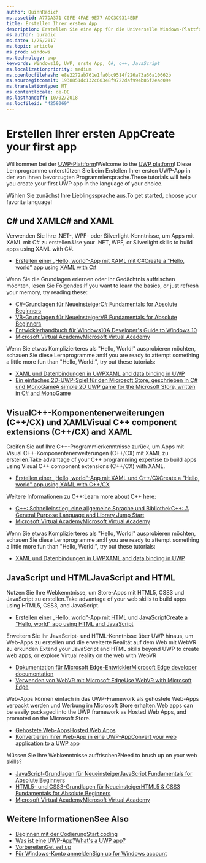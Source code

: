 ```yaml
---
author: QuinnRadich
ms.assetid: A77DA371-C0FE-4FAE-9E77-ADC3C9314EDF
title: Erstellen Ihrer ersten App
description: Erstellen Sie eine App für die Universelle Windows-Plattform (UWP) für Windows10 mithilfe Ihrer bevorzugten Programmiersprache.
ms.author: quradic
ms.date: 1/25/2017
ms.topic: article
ms.prod: windows
ms.technology: uwp
keywords: Windows10, UWP, erste App, C#, c++, JavaScript
ms.localizationpriority: medium
ms.openlocfilehash: e8e2272ab761e1fa0bc9514f226a73a66a10662b
ms.sourcegitcommit: 1938851dc132c60348f9722daf994b86f2ead09e
ms.translationtype: MT
ms.contentlocale: de-DE
ms.lasthandoff: 10/02/2018
ms.locfileid: "4258069"
---
```

# <a name="create-your-first-app"></a><span data-ttu-id="cfef3-104">Erstellen Ihrer ersten App</span><span class="sxs-lookup"><span data-stu-id="cfef3-104">Create your first app</span></span>

<span data-ttu-id="cfef3-105">Willkommen bei der [UWP-Plattform](universal-application-platform-guide.md)!</span><span class="sxs-lookup"><span data-stu-id="cfef3-105">Welcome to the [UWP platform](universal-application-platform-guide.md)!</span></span> <span data-ttu-id="cfef3-106">Diese Lernprogramme unterstützen Sie beim Erstellen Ihrer ersten UWP-App in der von Ihnen bevorzugten Programmiersprache.</span><span class="sxs-lookup"><span data-stu-id="cfef3-106">These tutorials will help you create your first UWP app in the language of your choice.</span></span>

<span data-ttu-id="cfef3-107">Wählen Sie zunächst Ihre Lieblingssprache aus.</span><span class="sxs-lookup"><span data-stu-id="cfef3-107">To get started, choose your favorite language!</span></span>

## <a name="c-and-xaml"></a><span data-ttu-id="cfef3-108">C# und XAML</span><span class="sxs-lookup"><span data-stu-id="cfef3-108">C# and XAML</span></span>

<span data-ttu-id="cfef3-109">Verwenden Sie Ihre .NET-, WPF- oder Silverlight-Kenntnisse, um Apps mit XAML mit C# zu erstellen.</span><span class="sxs-lookup"><span data-stu-id="cfef3-109">Use your .NET, WPF, or Silverlight skills to build apps using XAML with C#.</span></span>

* [<span data-ttu-id="cfef3-110">Erstellen einer „Hello, world“-App mit XAML mit C#</span><span class="sxs-lookup"><span data-stu-id="cfef3-110">Create a "Hello, world" app using XAML with C#</span></span>](create-a-hello-world-app-xaml-universal.md)

<span data-ttu-id="cfef3-111">Wenn Sie die Grundlagen erlernen oder Ihr Gedächtnis auffrischen möchten, lesen Sie Folgendes:</span><span class="sxs-lookup"><span data-stu-id="cfef3-111">If you want to learn the basics, or just refresh your memory, try reading these:</span></span>

* [<span data-ttu-id="cfef3-112">C#-Grundlagen für Neueinsteiger</span><span class="sxs-lookup"><span data-stu-id="cfef3-112">C# Fundamentals for Absolute Beginners</span></span>](https://go.microsoft.com/fwlink/?linkid=850801)
* [<span data-ttu-id="cfef3-113">VB-Grundlagen für Neueinsteiger</span><span class="sxs-lookup"><span data-stu-id="cfef3-113">VB Fundamentals for Absolute Beginners</span></span>](https://go.microsoft.com/fwlink/?linkid=850802)
* [<span data-ttu-id="cfef3-114">Entwicklerhandbuch für Windows10</span><span class="sxs-lookup"><span data-stu-id="cfef3-114">A Developer's Guide to Windows 10</span></span>](https://go.microsoft.com/fwlink/?linkid=850804)
* [<span data-ttu-id="cfef3-115">Microsoft Virtual Academy</span><span class="sxs-lookup"><span data-stu-id="cfef3-115">Microsoft Virtual Academy</span></span>](http://www.microsoftvirtualacademy.com/)

<span data-ttu-id="cfef3-116">Wenn Sie etwas Komplizierteres als "Hello, World!" ausprobieren möchten, schauen Sie diese Lernprogramme an:</span><span class="sxs-lookup"><span data-stu-id="cfef3-116">If you are ready to attempt something a little more fun than "Hello, World!", try out these tutorials:</span></span>

* [<span data-ttu-id="cfef3-117">XAML und Datenbindungen in UWP</span><span class="sxs-lookup"><span data-stu-id="cfef3-117">XAML and data binding in UWP</span></span>](xaml-basics-intro.md)
* [<span data-ttu-id="cfef3-118">Ein einfaches 2D-UWP-Spiel für den Microsoft Store, geschrieben in C# und MonoGame</span><span class="sxs-lookup"><span data-stu-id="cfef3-118">A simple 2D UWP game for the Microsoft Store, written in C# and MonoGame</span></span>](get-started-tutorial-game-mg2d.md)


## <a name="visual-c-component-extensions-ccx-and-xaml"></a><span data-ttu-id="cfef3-119">VisualC++-Komponentenerweiterungen (C++/CX) und XAML</span><span class="sxs-lookup"><span data-stu-id="cfef3-119">Visual C++ component extensions (C++/CX) and XAML</span></span>

<span data-ttu-id="cfef3-120">Greifen Sie auf Ihre C++-Programmierkenntnisse zurück, um Apps mit Visual C++-Komponentenerweiterungen (C++/CX) mit XAML zu erstellen.</span><span class="sxs-lookup"><span data-stu-id="cfef3-120">Take advantage of your C++ programming expertise to build apps using Visual C++ component extensions (C++/CX) with XAML.</span></span>

* [<span data-ttu-id="cfef3-121">Erstellen einer „Hello, world“-App mit XAML und C++/CX</span><span class="sxs-lookup"><span data-stu-id="cfef3-121">Create a "Hello, world" app using XAML with C++/CX</span></span>](create-a-basic-windows-10-app-in-cpp.md)

<span data-ttu-id="cfef3-122">Weitere Informationen zu C++:</span><span class="sxs-lookup"><span data-stu-id="cfef3-122">Learn more about C++ here:</span></span>

* [<span data-ttu-id="cfef3-123">C++: Schnelleinstieg: eine allgemeine Sprache und Bibliothek</span><span class="sxs-lookup"><span data-stu-id="cfef3-123">C++: A General Purpose Language and Library Jump Start</span></span>](http://www.microsoftvirtualacademy.com/training-courses/c-a-general-purpose-language-and-library-jump-start)
* [<span data-ttu-id="cfef3-124">Microsoft Virtual Academy</span><span class="sxs-lookup"><span data-stu-id="cfef3-124">Microsoft Virtual Academy</span></span>](http://go.microsoft.com/fwlink/p/?LinkID=389916)

<span data-ttu-id="cfef3-125">Wenn Sie etwas Komplizierteres als "Hello, World!" ausprobieren möchten, schauen Sie diese Lernprogramme an:</span><span class="sxs-lookup"><span data-stu-id="cfef3-125">If you are ready to attempt something a little more fun than "Hello, World!", try out these tutorials:</span></span>

* [<span data-ttu-id="cfef3-126">XAML und Datenbindungen in UWP</span><span class="sxs-lookup"><span data-stu-id="cfef3-126">XAML and data binding in UWP</span></span>](xaml-basics-intro.md)

## <a name="javascript-and-html"></a><span data-ttu-id="cfef3-127">JavaScript und HTML</span><span class="sxs-lookup"><span data-stu-id="cfef3-127">JavaScript and HTML</span></span>

<span data-ttu-id="cfef3-128">Nutzen Sie Ihre Webkenntnisse, um Store-Apps mit HTML5, CSS3 und JavaScript zu erstellen.</span><span class="sxs-lookup"><span data-stu-id="cfef3-128">Take advantage of your web skills to build apps using HTML5, CSS3, and JavaScript.</span></span>

* [<span data-ttu-id="cfef3-129">Erstellen einer „Hello, world“-App mit HTML und JavaScript</span><span class="sxs-lookup"><span data-stu-id="cfef3-129">Create a "Hello, world" app using HTML and JavaScript</span></span>](create-a-hello-world-app-js-uwp.md)

<span data-ttu-id="cfef3-130">Erweitern Sie Ihr JavaScript- und HTML-Kenntnisse über UWP hinaus, um Web-Apps zu erstellen und die erweiterte Realität auf dem Web mit WebVR zu erkunden.</span><span class="sxs-lookup"><span data-stu-id="cfef3-130">Extend your JavaScript and HTML skills beyond UWP to create web apps, or explore Virtual reality on the web with WebVR</span></span>

* [<span data-ttu-id="cfef3-131">Dokumentation für Microsoft Edge-Entwickler</span><span class="sxs-lookup"><span data-stu-id="cfef3-131">Microsoft Edge developer documentation</span></span>](https://docs.microsoft.com/microsoft-edge/)
* [<span data-ttu-id="cfef3-132">Verwenden von WebVR mit Microsoft Edge</span><span class="sxs-lookup"><span data-stu-id="cfef3-132">Use WebVR with Microsoft Edge</span></span>](https://docs.microsoft.com/en-us/microsoft-edge/webvr/)

<span data-ttu-id="cfef3-133">Web-Apps können einfach in das UWP-Framework als gehostete Web-Apps verpackt werden und Werbung im Microsoft Store erhalten.</span><span class="sxs-lookup"><span data-stu-id="cfef3-133">Web apps can be easily packaged into the UWP framework as Hosted Web Apps, and promoted on the Microsoft Store.</span></span>

* [<span data-ttu-id="cfef3-134">Gehostete Web-Apps</span><span class="sxs-lookup"><span data-stu-id="cfef3-134">Hosted Web Apps</span></span>](https://developer.microsoft.com/windows/bridges/hosted-web-apps)
* [<span data-ttu-id="cfef3-135">Konvertieren Ihrer Web-App in eine UWP-App</span><span class="sxs-lookup"><span data-stu-id="cfef3-135">Convert your web application to a UWP app</span></span>](../porting/hwa-create-windows.md)

<span data-ttu-id="cfef3-136">Müssen Sie Ihre Webkenntnisse auffrischen?</span><span class="sxs-lookup"><span data-stu-id="cfef3-136">Need to brush up on your web skills?</span></span>

* [<span data-ttu-id="cfef3-137">JavaScript-Grundlagen für Neueinsteiger</span><span class="sxs-lookup"><span data-stu-id="cfef3-137">JavaScript Fundamentals for Absolute Beginners</span></span>](http://www.microsoftvirtualacademy.com/training-courses/javascript-fundamentals-for-absolute-beginners)
* [<span data-ttu-id="cfef3-138">HTML5- und CSS3-Grundlagen für Neueinsteiger</span><span class="sxs-lookup"><span data-stu-id="cfef3-138">HTML5 & CSS3 Fundamentals for Absolute Beginners</span></span>](http://www.microsoftvirtualacademy.com/training-courses/html5-css3-fundamentals-development-for-absolute-beginners)
* [<span data-ttu-id="cfef3-139">Microsoft Virtual Academy</span><span class="sxs-lookup"><span data-stu-id="cfef3-139">Microsoft Virtual Academy</span></span>](http://go.microsoft.com/fwlink/p/?LinkID=389916)

## <a name="see-also"></a><span data-ttu-id="cfef3-140">Weitere Informationen</span><span class="sxs-lookup"><span data-stu-id="cfef3-140">See Also</span></span>

* [<span data-ttu-id="cfef3-141">Beginnen mit der Codierung</span><span class="sxs-lookup"><span data-stu-id="cfef3-141">Start coding</span></span>](create-uwp-apps.md)
* [<span data-ttu-id="cfef3-142">Was ist eine UWP-App?</span><span class="sxs-lookup"><span data-stu-id="cfef3-142">What's a UWP app?</span></span>](universal-application-platform-guide.md)
* [<span data-ttu-id="cfef3-143">Vorbereiten</span><span class="sxs-lookup"><span data-stu-id="cfef3-143">Get set up</span></span>](get-set-up.md)
* [<span data-ttu-id="cfef3-144">Für Windows-Konto anmelden</span><span class="sxs-lookup"><span data-stu-id="cfef3-144">Sign up for Windows account</span></span>](sign-up.md)
